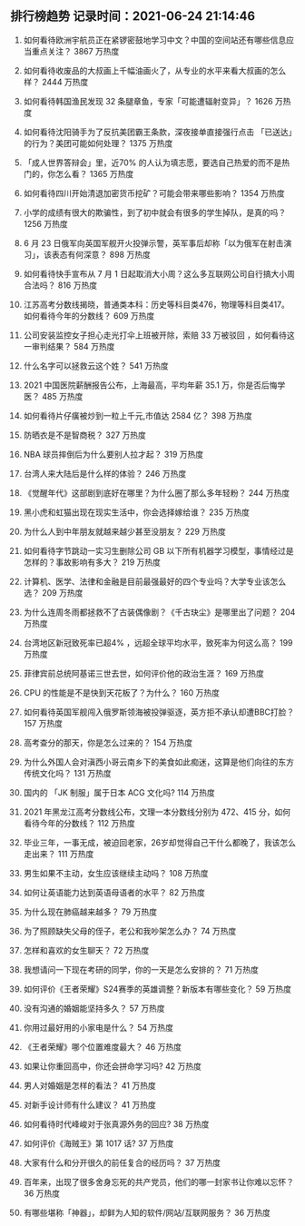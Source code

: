 
## 排行榜趋势 记录时间：2021-06-24 21:14:46
  
  1. 如何看待欧洲宇航员正在紧锣密鼓地学习中文？中国的空间站还有哪些信息应当重点关注？ 3867 万热度
    
  2. 如何看待收废品的大叔画上千幅油画火了，从专业的水平来看大叔画的怎么样？ 2444 万热度
    
  3. 如何看待韩国渔民发现 32 条腿章鱼，专家「可能遭辐射变异」？ 1626 万热度
    
  4. 如何看待沈阳骑手为了反抗美团霸王条款，深夜接单直接强行点击 「已送达」的行为？美团可能如何处理？ 1375 万热度
    
  5. 「成人世界答辩会」里，近70% 的人认为填志愿，要选自己热爱的而不是热门的，你怎么看？ 1365 万热度
    
  6. 如何看待四川开始清退加密货币挖矿？可能会带来哪些影响？ 1354 万热度
    
  7. 小学的成绩有很大的欺骗性，到了初中就会有很多的学生掉队，是真的吗？ 1256 万热度
    
  8. 6 月 23 日俄军向英国军舰开火投弹示警，英军事后却称「以为俄军在射击演习」，该表态有何深意？ 898 万热度
    
  9. 如何看待快手宣布从 7 月 1 日起取消大小周？这么多互联网公司自行搞大小周合法吗？ 816 万热度
    
  10. 江苏高考分数线揭晓，普通类本科：历史等科目类476，物理等科目类417。如何看待今年的分数线？ 609 万热度
    
  11. 公司安装监控女子担心走光打伞上班被开除，索赔 33 万被驳回 ，如何看待这一审判结果？ 584 万热度
    
  12. 什么名字可以拯救云这个姓？ 541 万热度
    
  13. 2021 中国医院薪酬报告公布，上海最高，平均年薪 35.1 万，你是否后悔学医？ 485 万热度
    
  14. 如何看待片仔癀被炒到一粒上千元,市值达 2584 亿？ 398 万热度
    
  15. 防晒衣是不是智商税？ 327 万热度
    
  16. NBA 球员摔倒后为什么要别人拉才起？ 319 万热度
    
  17. 台湾人来大陆后是什么样的体验？ 246 万热度
    
  18. 《觉醒年代》这部剧到底好在哪里？为什么圈了那么多年轻粉？ 244 万热度
    
  19. 黑小虎和虹猫出现在现实生活中，你会选择嫁给谁？ 235 万热度
    
  20. 为什么人到中年朋友就越来越少甚至没朋友？ 229 万热度
    
  21. 如何看待字节跳动一实习生删除公司 GB 以下所有机器学习模型，事情经过是怎样的？事故影响有多大？ 219 万热度
    
  22. 计算机、医学、法律和金融是目前最强最好的四个专业吗？大学专业该怎么选？ 209 万热度
    
  23. 为什么连周冬雨都拯救不了古装偶像剧？《千古玦尘》是哪里出了问题？ 204 万热度
    
  24. 台湾地区新冠致死率已超4% ，远超全球平均水平，致死率为何这么高？ 199 万热度
    
  25. 菲律宾前总统阿基诺三世去世，如何评价他的政治生涯？ 169 万热度
    
  26. CPU 的性能是不是快到天花板了？为什么？ 160 万热度
    
  27. 如何看待英国军舰闯入俄罗斯领海被投弹驱逐，英方拒不承认却遭BBC打脸？ 157 万热度
    
  28. 高考查分的那天，你是怎么过来的？ 154 万热度
    
  29. 为什么外国人会对滇西小哥云南乡下的美食如此痴迷，这算是他们向往的东方传统文化吗？ 131 万热度
    
  30. 国内的 「JK 制服」属于日本 ACG 文化吗? 114 万热度
    
  31. 2021 年黑龙江高考分数线公布，文理一本分数线分别为 472、415 分，如何看待今年的分数线？ 112 万热度
    
  32. 毕业三年，一事无成，被迫回老家，26岁却觉得自己干什么都晚了，我该怎么走出来？ 111 万热度
    
  33. 男生如果不主动，女生应该继续主动吗？ 108 万热度
    
  34. 如何让英语能力达到英语母语者的水平？ 82 万热度
    
  35. 为什么现在肺癌越来越多？ 79 万热度
    
  36. 为了照顾缺失父母的侄子，老公和我吵架怎么办？ 74 万热度
    
  37. 怎样和喜欢的女生聊天？ 72 万热度
    
  38. 我想请问一下现在考研的同学，你的一天是怎么安排的？ 71 万热度
    
  39. 如何评价《王者荣耀》S24赛季的英雄调整？新版本有哪些变化？ 59 万热度
    
  40. 没有沟通的婚姻能坚持多久？ 57 万热度
    
  41. 你用过最好用的小家电是什么？ 54 万热度
    
  42. 《王者荣耀》哪个位置难度最大？ 46 万热度
    
  43. 如果让你重回高中，你还会拼命学习吗? 42 万热度
    
  44. 男人对婚姻是怎样的看法？ 41 万热度
    
  45. 对新手设计师有什么建议？ 41 万热度
    
  46. 如何看待时代峰峻对于张真源外务的回应? 38 万热度
    
  47. 如何评价《海贼王》第 1017 话? 37 万热度
    
  48. 大家有什么和分开很久的前任复合的经历吗？ 37 万热度
    
  49. 百年来，出现了很多舍身忘死的共产党员，他们的哪一封家书让你难以忘怀？ 36 万热度
    
  50. 有哪些堪称「神器」，却鲜为人知的软件/网站/互联网服务？ 36 万热度
    
